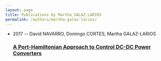 ```yaml
---
layout: page
title: Publications by Martha GALAZ-LARIOS
permalink: /authors/martha-galaz-larios/
---
```


<ul class="post-list">
<li><span class='post-meta'>2017 -- David NAVARRO, Domingo CORTES, Martha GALAZ-LARIOS</span><h3><a class='post-link' href='../../a-port-hamiltonian-approach-to-control-dc-dc-power-converters'>A Port-Hamiltonian Approach to Control DC-DC Power Converters</a></h3></li>

</ul>
